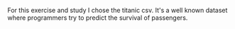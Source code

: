 For this exercise and study I chose the titanic csv. It's a well known dataset where programmers try to predict the survival of passengers.
